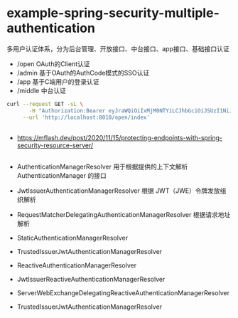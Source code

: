 # example-spring-security-multiple-authentication

多用户认证体系，分为后台管理、开放接口、中台接口、app接口、基础接口认证

- /open OAuth的Client认证
- /admin 基于OAuth的AuthCode模式的SSO认证
- /app 基于C端用户的登录认证
- /middle 中台认证


```bash
curl --request GET -sL \
       -H "Authorization:Bearer eyJraWQiOiIxMjM0NTYiLCJhbGciOiJSUzI1NiJ9.eyJzdWIiOiJleGFtcGxlIiwiYXVkIjoiZXhhbXBsZSIsIm5iZiI6MTY3MTI5NzIyMiwic2NvcGUiOlsid3JpdGUiXSwiaXNzIjoiaHR0cDovL2xvY2FsaG9zdDo5MDAwIiwiZXhwIjoxNjcxMzE4ODIyLCJpYXQiOjE2NzEyOTcyMjJ9.FvEEXiu3X4Fa1BTHwqU8eqUU9A5nkxsDeIA3QDx71XzSbj5qZdbHxfWYcH4sCiPJM8BFJq6W1JGL7Hdv3vI6ktziOvNKgXf6m64EDN9eFuitp9V1TX4wjsEAOHGSklRPukj4DgzjJocX5tJ0UOIVcDQ-dX2flNqdhJeCS107IVuTDQeIrkoxDW7LoO0diYfdDgetU2oL7q3dz4YciCUjqQuN3vTCvR5FmqxqT87bSn7sByGih6Eqy7dBLjvLH6tywL_oqFadayAY7930xiu9darQ7Baa6u2CsLcWYKFPQhpEYGwCblpXPTGDEgbkYO0HOCKREK7SttKU_sPfkzX3ig" \
     --url 'http://localhost:8010/open/index'
```


##

- https://mflash.dev/post/2020/11/15/protecting-endpoints-with-spring-security-resource-server/


##

- AuthenticationManagerResolver 用于根据提供的上下文解析 AuthenticationManager 的接口
- JwtIssuerAuthenticationManagerResolver 根据 JWT（JWE）令牌发放组织解析
- RequestMatcherDelegatingAuthenticationManagerResolver 根据请求地址解析
- StaticAuthenticationManagerResolver
- TrustedIssuerJwtAuthenticationManagerResolver


- ReactiveAuthenticationManagerResolver
- JwtIssuerReactiveAuthenticationManagerResolver
- ServerWebExchangeDelegatingReactiveAuthenticationManagerResolver
- TrustedIssuerJwtAuthenticationManagerResolver
